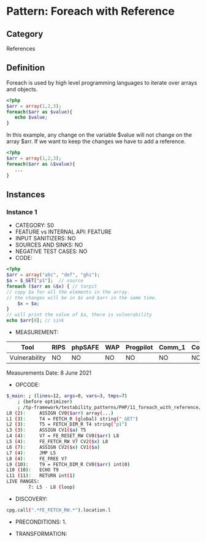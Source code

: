 # Pattern: Foreach with Reference

## Category

References

## Definition

Foreach is used by high level programming languages to iterate over arrays and objects.

```php
<?php
$arr = array(1,2,3);
foreach($arr as $value){
   echo $value;
}
```

In this example, any change on the variable $value will not change on the array $arr. If we want to keep the changes we have to add a reference.

```php
<?php
$arr = array(1,2,3);
foreach($arr as &$value){
   ...
}
```

## Instances

### Instance 1

- CATEGORY:  S0
- FEATURE vs INTERNAL API: FEATURE
- INPUT SANITIZERS:  NO
- SOURCES AND SINKS: NO 
- NEGATIVE TEST CASES: NO
- CODE:

```php
<?php
$arr = array("abc", "def", "ghi");
$a = $_GET["p1"];  // source
foreach ($arr as &$x) { // tarpit
// copy $a for all the elements in the array.
// the changes will be in $x and $arr in the same time.
    $x = $a;
}
// will print the value of $a, there is vulnerability
echo $arr[0]; // sink
```

- MEASUREMENT:

| Tool          | RIPS | phpSAFE | WAP  | Progpilot | Comm_1 | Comm_2 | Correct |
| ------------- | ---- | ------- | ---- | --------- | ------- | --------- | ------- |
| Vulnerability | NO   | NO      | NO   | NO        | NO      | NO        | YES     |
Measurements Date: 8 June 2021

- OPCODE:

```bash
$_main: ; (lines=12, args=0, vars=3, tmps=7)
    ; (before optimizer)
    ; /tp-framework/testability_patterns/PHP/11_foreach_with_reference/2_instance_11_foreach_with_reference/2_instance_11_foreach_with_reference.php:1-11
L0 (2):     ASSIGN CV0($arr) array(...)
L1 (3):     T4 = FETCH_R (global) string("_GET")
L2 (3):     T5 = FETCH_DIM_R T4 string("p1")
L3 (3):     ASSIGN CV1($a) T5
L4 (4):     V7 = FE_RESET_RW CV0($arr) L8
L5 (4):     FE_FETCH_RW V7 CV2($x) L8
L6 (7):     ASSIGN CV2($x) CV1($a)
L7 (4):     JMP L5
L8 (4):     FE_FREE V7
L9 (10):    T9 = FETCH_DIM_R CV0($arr) int(0)
L10 (10):   ECHO T9
L11 (11):   RETURN int(1)
LIVE RANGES:
        7: L5 - L8 (loop)
```

- DISCOVERY:

```bash
cpg.call(".*FE_FETCH_RW.*").location.l
```

- PRECONDITIONS:
   1.

- TRANSFORMATION: 

```

```

